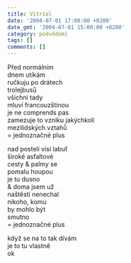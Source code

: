 ```yaml
---
title: Vitriol
date: '2004-07-01 17:00:00 +0200'
date_gmt: '2004-07-01 15:00:00 +0200'
category: podvědomí
tags: []
comments: []
---
```


<p>Před normálním<br>dnem utíkám<br>ručkuju po drátech<br>trolejbusů <br>všichni tady<br>mluví francouzštinou<br>je ne comprends pas <br>zamezuje to vzniku jakýchkoli<br>mezilidských vztahů <br>= jednoznačné plus</p>
<p>nad postelí visí labuť<br>široké asfaltové<br>cesty &amp; palmy se <br>pomalu houpou <br>je tu dusno <br>&amp; doma jsem už <br>naštěstí nenechal <br>nikoho, komu  <br>by mohlo být<br>smutno<br>= jednoznačné plus</p>
<p>když se na to tak dívám<br>je to tu vlastně<br>ok</p>
